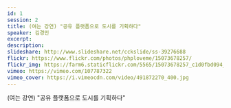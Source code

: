 ```yaml
---
id: 1
session: 2
title: (여는 강연) "공유 플랫폼으로 도시를 기획하다"
speaker: 김경민
excerpt:
description:
slideshare: http://www.slideshare.net/cckslide/ss-39276688
flickr: https://www.flickr.com/photos/phploveme/15073678257/
flickr_img: https://farm6.staticflickr.com/5565/15073678257_c1d0fbd094_c.jpg
vimeo: https://vimeo.com/107787322
vimeo_cover: https://i.vimeocdn.com/video/491872270_400.jpg
---
```


(여는 강연) "공유 플랫폼으로 도시를 기획하다"
